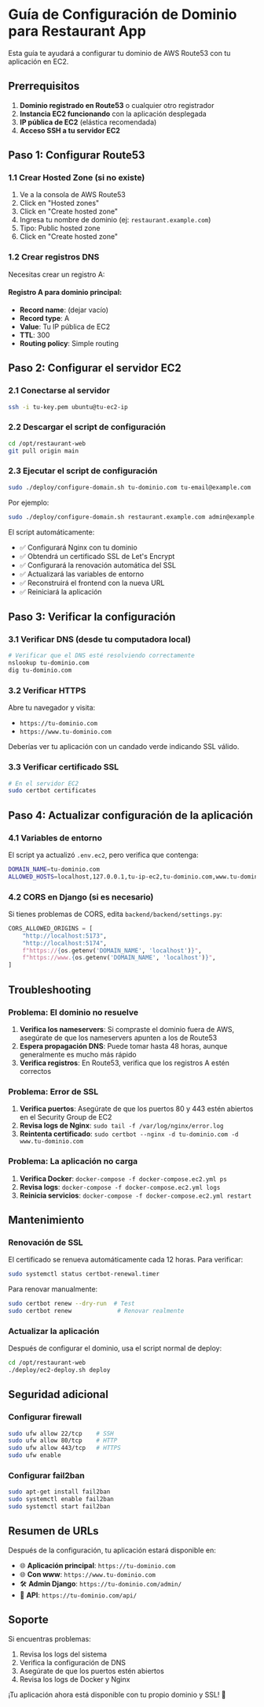 # Guía de Configuración de Dominio para Restaurant App

Esta guía te ayudará a configurar tu dominio de AWS Route53 con tu aplicación en EC2.

## Prerrequisitos

1. **Dominio registrado en Route53** o cualquier otro registrador
2. **Instancia EC2 funcionando** con la aplicación desplegada
3. **IP pública de EC2** (elástica recomendada)
4. **Acceso SSH a tu servidor EC2**

## Paso 1: Configurar Route53

### 1.1 Crear Hosted Zone (si no existe)

1. Ve a la consola de AWS Route53
2. Click en "Hosted zones"
3. Click en "Create hosted zone"
4. Ingresa tu nombre de dominio (ej: `restaurant.example.com`)
5. Tipo: Public hosted zone
6. Click en "Create hosted zone"

### 1.2 Crear registros DNS

Necesitas crear un registro A:

#### Registro A para dominio principal:
- **Record name**: (dejar vacío)
- **Record type**: A
- **Value**: Tu IP pública de EC2
- **TTL**: 300
- **Routing policy**: Simple routing

## Paso 2: Configurar el servidor EC2

### 2.1 Conectarse al servidor

```bash
ssh -i tu-key.pem ubuntu@tu-ec2-ip
```

### 2.2 Descargar el script de configuración

```bash
cd /opt/restaurant-web
git pull origin main
```

### 2.3 Ejecutar el script de configuración

```bash
sudo ./deploy/configure-domain.sh tu-dominio.com tu-email@example.com
```

Por ejemplo:
```bash
sudo ./deploy/configure-domain.sh restaurant.example.com admin@example.com
```

El script automáticamente:
- ✅ Configurará Nginx con tu dominio
- ✅ Obtendrá un certificado SSL de Let's Encrypt
- ✅ Configurará la renovación automática del SSL
- ✅ Actualizará las variables de entorno
- ✅ Reconstruirá el frontend con la nueva URL
- ✅ Reiniciará la aplicación

## Paso 3: Verificar la configuración

### 3.1 Verificar DNS (desde tu computadora local)

```bash
# Verificar que el DNS esté resolviendo correctamente
nslookup tu-dominio.com
dig tu-dominio.com
```

### 3.2 Verificar HTTPS

Abre tu navegador y visita:
- `https://tu-dominio.com`
- `https://www.tu-dominio.com`

Deberías ver tu aplicación con un candado verde indicando SSL válido.

### 3.3 Verificar certificado SSL

```bash
# En el servidor EC2
sudo certbot certificates
```

## Paso 4: Actualizar configuración de la aplicación

### 4.1 Variables de entorno

El script ya actualizó `.env.ec2`, pero verifica que contenga:

```bash
DOMAIN_NAME=tu-dominio.com
ALLOWED_HOSTS=localhost,127.0.0.1,tu-ip-ec2,tu-dominio.com,www.tu-dominio.com
```

### 4.2 CORS en Django (si es necesario)

Si tienes problemas de CORS, edita `backend/backend/settings.py`:

```python
CORS_ALLOWED_ORIGINS = [
    "http://localhost:5173",
    "http://localhost:5174",
    f"https://{os.getenv('DOMAIN_NAME', 'localhost')}",
    f"https://www.{os.getenv('DOMAIN_NAME', 'localhost')}",
]
```

## Troubleshooting

### Problema: El dominio no resuelve

1. **Verifica los nameservers**: Si compraste el dominio fuera de AWS, asegúrate de que los nameservers apunten a los de Route53
2. **Espera propagación DNS**: Puede tomar hasta 48 horas, aunque generalmente es mucho más rápido
3. **Verifica registros**: En Route53, verifica que los registros A estén correctos

### Problema: Error de SSL

1. **Verifica puertos**: Asegúrate de que los puertos 80 y 443 estén abiertos en el Security Group de EC2
2. **Revisa logs de Nginx**: `sudo tail -f /var/log/nginx/error.log`
3. **Reintenta certificado**: `sudo certbot --nginx -d tu-dominio.com -d www.tu-dominio.com`

### Problema: La aplicación no carga

1. **Verifica Docker**: `docker-compose -f docker-compose.ec2.yml ps`
2. **Revisa logs**: `docker-compose -f docker-compose.ec2.yml logs`
3. **Reinicia servicios**: `docker-compose -f docker-compose.ec2.yml restart`

## Mantenimiento

### Renovación de SSL

El certificado se renueva automáticamente cada 12 horas. Para verificar:

```bash
sudo systemctl status certbot-renewal.timer
```

Para renovar manualmente:

```bash
sudo certbot renew --dry-run  # Test
sudo certbot renew             # Renovar realmente
```

### Actualizar la aplicación

Después de configurar el dominio, usa el script normal de deploy:

```bash
cd /opt/restaurant-web
./deploy/ec2-deploy.sh deploy
```

## Seguridad adicional

### Configurar firewall

```bash
sudo ufw allow 22/tcp    # SSH
sudo ufw allow 80/tcp    # HTTP
sudo ufw allow 443/tcp   # HTTPS
sudo ufw enable
```

### Configurar fail2ban

```bash
sudo apt-get install fail2ban
sudo systemctl enable fail2ban
sudo systemctl start fail2ban
```

## Resumen de URLs

Después de la configuración, tu aplicación estará disponible en:

- 🌐 **Aplicación principal**: `https://tu-dominio.com`
- 🌐 **Con www**: `https://www.tu-dominio.com`
- 🛠️ **Admin Django**: `https://tu-dominio.com/admin/`
- 🔧 **API**: `https://tu-dominio.com/api/`

## Soporte

Si encuentras problemas:

1. Revisa los logs del sistema
2. Verifica la configuración de DNS
3. Asegúrate de que los puertos estén abiertos
4. Revisa los logs de Docker y Nginx

¡Tu aplicación ahora está disponible con tu propio dominio y SSL! 🎉